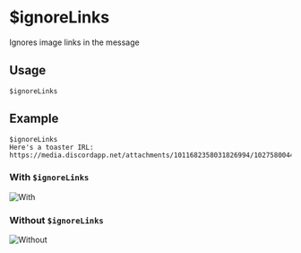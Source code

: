 # $ignoreLinks
Ignores image links in the message

## Usage
```
$ignoreLinks
```

## Example
```
$ignoreLinks
Here's a toaster IRL:
https://media.discordapp.net/attachments/1011682358031826994/1027580044928888832/856506821023629332.png
```
### With `$ignoreLinks`
![With](https://user-images.githubusercontent.com/70456337/194332464-bb130134-61c5-4c52-806f-c58b66df8449.png)
### Without `$ignoreLinks`
![Without](https://user-images.githubusercontent.com/70456337/194332519-9597cbba-fca5-4d96-8b9d-f7bcb61edffc.png)
